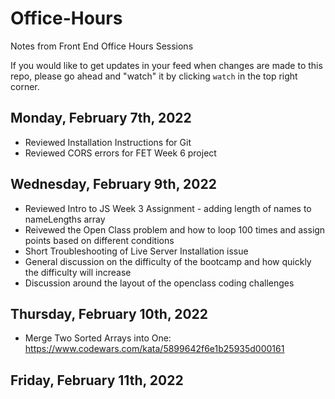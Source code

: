 # Office-Hours
Notes from Front End Office Hours Sessions

If you would like to get updates in your feed when changes are made to this repo, please go ahead and "watch" it by clicking ```watch``` in the top right corner. 

## Monday, February 7th, 2022
+ Reviewed Installation Instructions for Git
+ Reviewed CORS errors for FET Week 6 project

## Wednesday, February 9th, 2022

+ Reviewed Intro to JS Week 3 Assignment - adding length of names to nameLengths array
+ Reivewed the Open Class problem and how to loop 100 times and assign points based on different conditions
+ Short Troubleshooting of Live Server Installation issue
+ General discussion on the difficulty of the bootcamp and how quickly the difficulty will increase
+ Discussion around the layout of the openclass coding challenges

## Thursday, February 10th, 2022

+ Merge Two Sorted Arrays into One: https://www.codewars.com/kata/5899642f6e1b25935d000161


## Friday, February 11th, 2022
